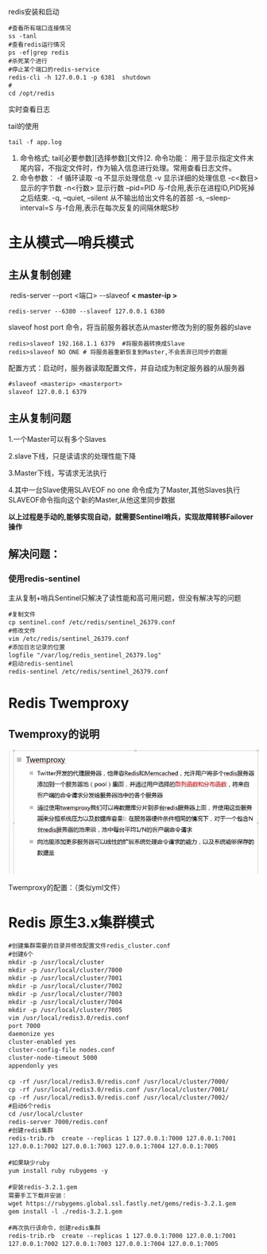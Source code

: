 redis安装和启动



```shel
#查看所有端口连接情况
ss -tanl 
#查看redis运行情况
ps -ef|grep redis
#杀死某个进行
#停止某个端口的redis-service
redis-cli -h 127.0.0.1 -p 6381  shutdown
#
cd /opt/redis 
```



实时查看日志 

tail的使用

```shell
tail -f app.log
```

1. 命令格式;
   tail[必要参数][选择参数][文件]2. 命令功能：
   用于显示指定文件末尾内容，不指定文件时，作为输入信息进行处理。常用查看日志文件。
2. 命令参数：
   -f 循环读取
   -q 不显示处理信息
   -v 显示详细的处理信息
   -c<数目> 显示的字节数
   -n<行数> 显示行数
   –pid=PID 与-f合用,表示在进程ID,PID死掉之后结束.
   -q, –quiet, –silent 从不输出给出文件名的首部
   -s, –sleep-interval=S 与-f合用,表示在每次反复的间隔休眠S秒

# 主从模式—哨兵模式

## 主从复制创建

​	redis-server --port <端口> --slaveof  **< master-ip >  <master-port>**

```shell
redis-server --6380 --slaveof 127.0.0.1 6380
```

slaveof host port 命令，将当前服务器状态从master修改为别的服务器的slave

```shell
redis>slaveof 192.168.1.1 6379  #将服务器转换成Slave
redis>slaveof NO ONE # 将服务器重新恢复到Master,不会丢弃已同步的数据
```



配置方式：启动时，服务器读取配置文件，并自动成为制定服务器的从服务器

```shell
#slaveof <masterip> <masterport>
slaveof 127.0.0.1 6379
```

## 主从复制问题

1.一个Master可以有多个Slaves

2.slave下线，只是读请求的处理性能下降

3.Master下线，写请求无法执行

4.其中一台Slave使用SLAVEOF no one 命令成为了Master,其他Slaves执行SLAVEOF命令指向这个新的Master,从他这里同步数据

**以上过程是手动的,能够实现自动，就需要Sentinel哨兵，实现故障转移Failover操作**

## 解决问题：

### 使用redis-sentinel

主从复制+哨兵Sentinel只解决了读性能和高可用问题，但没有解决写的问题

```shell
#复制文件
cp sentinel.conf /etc/redis/sentinel_26379.conf
#修改文件
vim /etc/redis/sentinel_26379.conf
#添加日志记录的位置
logfile "/var/log/redis_sentinel_26379.log"
#启动redis-sentinel 
redis-sentinel /etc/redis/sentinel_26379.conf
```



# Redis Twemproxy

## Twemproxy的说明

![Alt text](.\img\Twemproxy说明.jpg)

Twemproxy的配置：（类似yml文件）





# Redis 原生3.x集群模式

```shell
#创建集群需要的目录并修改配置文件redis_cluster.conf
#创建6个
mkdir -p /usr/local/cluster
mkdir -p /usr/local/cluster/7000
mkdir -p /usr/local/cluster/7001
mkdir -p /usr/local/cluster/7002
mkdir -p /usr/local/cluster/7003
mkdir -p /usr/local/cluster/7004
mkdir -p /usr/local/cluster/7005
vim /usr/local/redis3.0/redis.conf
port 7000
daemonize yes
cluster-enabled yes
cluster-config-file nodes.conf
cluster-node-timeout 5000
appendonly yes

cp -rf /usr/local/redis3.0/redis.conf /usr/local/cluster/7000/
cp -rf /usr/local/redis3.0/redis.conf /usr/local/cluster/7001/
cp -rf /usr/local/redis3.0/redis.conf /usr/local/cluster/7002/
#启动6个redis
cd /usr/local/cluster
redis-server 7000/redis.conf
#创建redis集群
redis-trib.rb  create --replicas 1 127.0.0.1:7000 127.0.0.1:7001 127.0.0.1:7002 127.0.0.1:7003 127.0.0.1:7004 127.0.0.1:7005

#如果缺少ruby 
yum install ruby rubygems -y

#安装redis-3.2.1.gem
需要手工下载并安装：
wget https://rubygems.global.ssl.fastly.net/gems/redis-3.2.1.gem
gem install -l ./redis-3.2.1.gem

#再次执行该命令，创建redis集群
redis-trib.rb  create --replicas 1 127.0.0.1:7000 127.0.0.1:7001 127.0.0.1:7002 127.0.0.1:7003 127.0.0.1:7004 127.0.0.1:7005

```





​	













